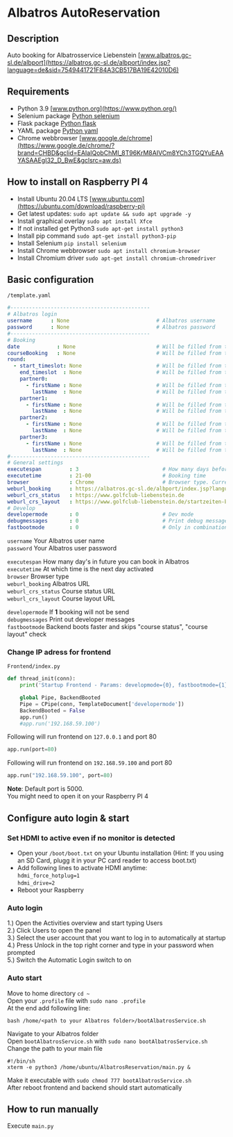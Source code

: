# Albatros AutoReservation
## Description
Auto booking for Albatrosservice Liebenstein [www.albatros.gc-sl.de/albport](https://albatros.gc-sl.de/albport/index.jsp?language=de&sid=7549441721F84A3CB517BA19E42010D6)
## Requirements
* Python 3.9 [www.python.org](https://www.python.org/)
* Selenium package [Python selenium](https://selenium-python.readthedocs.io/installation.html#installing-python-bindings-for-selenium)
* Flask package [Python flask](https://flask.palletsprojects.com/en/2.1.x/installation/#install-flask)
* YAML package [Python yaml](https://pyyaml.org/wiki/PyYAMLDocumentation)
* Chrome webbrowser [www.google.de/chrome](https://www.google.de/chrome/?brand=CHBD&gclid=EAIaIQobChMI_8T96KrM8AIVCm8YCh3TGQYuEAAYASAAEgI32_D_BwE&gclsrc=aw.ds)
## How to install on Raspberry PI 4
* Install Ubuntu 20.04 LTS [www.ubuntu.com](https://ubuntu.com/download/raspberry-pi)
* Get latest updates: `sudo apt update && sudo apt upgrade -y`
* Install graphical overlay `sudo apt install Xfce`
* If not installed get Python3 `sudo apt-get install python3`
* Install pip command `sudo apt-get install python3-pip`
* Install Selenium `pip install selenium`
* Install Chrome webbrowser `sudo apt install chromium-browser`
* Install Chromium driver `sudo apt-get install chromium-chromedriver`
## Basic configuration
`/template.yaml`
```yaml
#---------------------------------------------
# Albatros login
username      : None                            # Albatros username
password      : None                            # Albatros password
#---------------------------------------------
# Booking
date            : None                          # Will be filled from template
courseBooking   : None                          # Will be filled from template
round:
  - start_timeslot: None                        # Will be filled from template
    end_timeslot  : None                        # Will be filled from template
    partner0:
      - firstName : None                        # Will be filled from template
        lastName  : None                        # Will be filled from template
    partner1:
      - firstName : None                        # Will be filled from template
        lastName  : None                        # Will be filled from template
    partner2:
      - firstName : None                        # Will be filled from template
        lastName  : None                        # Will be filled from template
    partner3:
      - firstName : None                        # Will be filled from template
        lastName  : None                        # Will be filled from template
#---------------------------------------------
# General settings
executespan         : 3                           # How many days before we can book in Albatros
executetime         : 21-00                       # Booking time
browser             : Chrome                      # Browser type. Currently Chrome only
weburl_booking      : https://albatros.gc-sl.de/albport/index.jsp?language=de&sid=7549441721F84A3CB517BA19E42010D6
weburl_crs_status   : https://www.golfclub-liebenstein.de
weburl_crs_layout   : https://www.golfclub-liebenstein.de/startzeiten-buchen
# Develop
developermode       : 0                           # Dev mode
debugmessages       : 0                           # Print debug messages
fastbootmode        : 0                           # Only in combination with developermode = 1
```
`username` Your Albatros user name  
`password` Your Albatros user password

`executespan` How many day's in future you can book in Albatros  
`executetime` At which time is the next day activated  
`browser` Browser type  
`weburl_booking` Albatros URL  
`weburl_crs_status` Course status URL  
`weburl_crs_layout` Course layout URL

`developermode` If **1** booking will not be send  
`debugmessages` Print out developer messages  
`fastbootmode` Backend boots faster and skips "course status", "course layout" check


### Change IP adress for frontend
`Frontend/index.py`
```python
def thread_init(conn):
    print('Startup Frontend - Params: developmode={0}, fastbootmode={1}...'.format(TemplateDocument['developermode'], TemplateDocument['fastbootmode']))

    global Pipe, BackendBooted
    Pipe = CPipe(conn, TemplateDocument['developermode'])
    BackendBooted = False
    app.run()
    #app.run('192.168.59.100')
```
Following will run frontend on `127.0.0.1` and port 80
```python
app.run(port=80)
```
Following will run frontend on `192.168.59.100` and port 80
```python
app.run("192.168.59.100", port=80)
```

**Note**: Default port is 5000.  
You might need to open it on your Raspberry PI 4

## Configure auto login & start
### Set HDMI to active even if no monitor is detected
* Open your `/boot/boot.txt` on your Ubuntu installation (Hint: If you using an SD Card, plugg it in your PC card reader to access boot.txt)
* Add following lines to activate HDMI anytime:  
`hdmi_force_hotplug=1`  
`hdmi_drive=2`
* Reboot your Raspberry
### Auto login
1.) Open the Activities overview and start typing Users  
2.) Click Users to open the panel  
3.) Select the user account that you want to log in to automatically at startup  
4.) Press Unlock in the top right corner and type in your password when prompted  
5.) Switch the Automatic Login switch to on
### Auto start
Move to home directory `cd ~`  
Open your `.profile` file with `sudo nano .profile`  
At the end add following line:
```shell script
bash /home/<path to your Albatros folder>/bootAlbatrosService.sh
```
Navigate to your Albatros folder  
Open `bootAlbatrosService.sh` with `sudo nano bootAlbatrosService.sh`  
Change the path to your main file
```shell script
#!/bin/sh
xterm -e python3 /home/ubuntu/AlbatrosReservation/main.py &
```
Make it executable with `sudo chmod 777 bootAlbatrosService.sh`  
After reboot frontend and backend should start automatically

## How to run manually
Execute `main.py`
